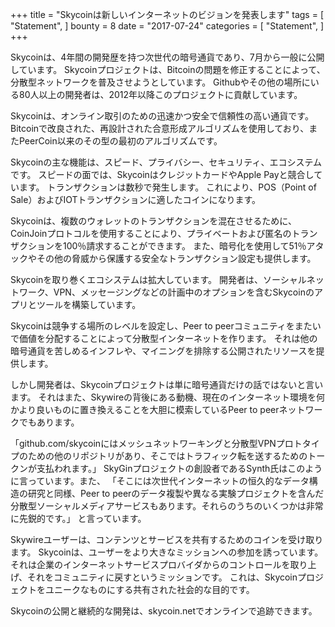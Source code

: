 +++
title = "Skycoinは新しいインターネットのビジョンを発表します"
tags = [
    "Statement",
]
bounty = 8
date = "2017-07-24"
categories = [
    "Statement",
]
+++

Skycoinは、4年間の開発歴を持つ次世代の暗号通貨であり、7月から一般に公開しています。
Skycoinプロジェクトは、Bitcoinの問題を修正することによって、分散型ネットワークを普及させようとしています。
Githubやその他の場所にいる80人以上の開発者は、2012年以降このプロジェクトに貢献しています。

Skycoinは、オンライン取引のための迅速かつ安全で信頼性の高い通貨です。
Bitcoinで改良された、再設計された合意形成アルゴリズムを使用しており、またPeerCoin以来のその型の最初のアルゴリズムです。

Skycoinの主な機能は、スピード、プライバシー、セキュリティ、エコシステムです。
スピードの面では、SkycoinはクレジットカードやApple Payと競合しています。
トランザクションは数秒で発生します。 
これにより、POS（Point of Sale）およびIOTトランザクションに適したコインになります。

Skycoinは、複数のウォレットのトランザクションを混在させるために、CoinJoinプロトコルを使用することにより、プライベートおよび匿名のトランザクションを100％請求することができます。 
また、暗号化を使用して51％アタックやその他の脅威から保護する安全なトランザクション設定も提供します。

Skycoinを取り巻くエコシステムは拡大しています。
開発者は、ソーシャルネットワーク、VPN、メッセージングなどの計画中のオプションを含むSkycoinのアプリとツールを構築しています。

Skycoinは競争する場所のレベルを設定し、Peer to peerコミュニティをまたいで価値を分配することによって分散型インターネットを作ります。
それは他の暗号通貨を苦しめるインフレや、マイニングを排除する公開されたリソースを提供します。

しかし開発者は、Skycoinプロジェクトは単に暗号通貨だけの話ではないと言います。
それはまた、Skywireの背後にある動機、現在のインターネット環境を何かより良いものに置き換えることを大胆に模索しているPeer to peerネットワークでもあります。

「github.com/skycoinにはメッシュネットワーキングと分散型VPNプロトタイプのための他のリポジトリがあり、そこではトラフィック転を送するためのトークンが支払われます。」
SkyGinプロジェクトの創設者であるSynth氏はこのように言っています。また、
「そこには次世代インターネットの恒久的なデータ構造の研究と同様、Peer to peerのデータ複製や異なる実験プロジェクトを含んだ分散型ソーシャルメディアサービスもあります。それらのうちのいくつかは非常に先鋭的です。」
と言っています。

Skywireユーザーは、コンテンツとサービスを共有するためのコインを受け取ります。
Skycoinは、ユーザーをより大きなミッションへの参加を誘っています。
それは企業のインターネットサービスプロバイダからのコントロールを取り上げ、それをコミュニティに戻すというミッションです。
これは、Skycoinプロジェクトをユニークなものにする共有された社会的な目的です。

Skycoinの公開と継続的な開発は、skycoin.netでオンラインで追跡できます。
